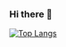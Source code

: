 ### Hi there 👋


[![Top Langs](https://github-readme-stats.vercel.app/api/top-langs/?username=2yev1n&layout=compact)](https://github.com/깃허브아이디/github-readme-stats)
